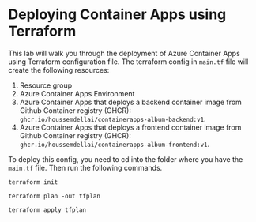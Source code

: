 # Deploying Container Apps using Terraform

This lab will walk you through the deployment of Azure Container Apps using Terraform configuration file.
The terraform config in `main.tf` file will create the following resources:
1. Resource group
2. Azure Container Apps Environment
3. Azure Container Apps that deploys a backend container image from Github Container registry (GHCR): `ghcr.io/houssemdellai/containerapps-album-backend:v1`.
4. Azure Container Apps that deploys a frontend container image from Github Container registry (GHCR): `ghcr.io/houssemdellai/containerapps-album-frontend:v1`.

To deploy this config, you need to cd into the folder where you have the `main.tf` file. Then run the following commands.

```shell
terraform init

terraform plan -out tfplan

terraform apply tfplan
```